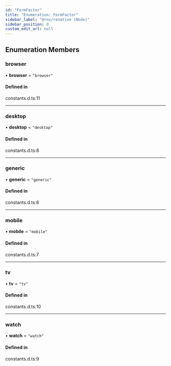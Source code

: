 ```yaml
---
id: "FormFactor"
title: "Enumeration: FormFactor"
sidebar_label: "@rnv/renative (Node)"
sidebar_position: 0
custom_edit_url: null
---
```


## Enumeration Members

### browser

• **browser** = ``"browser"``

#### Defined in

constants.d.ts:11

___

### desktop

• **desktop** = ``"desktop"``

#### Defined in

constants.d.ts:8

___

### generic

• **generic** = ``"generic"``

#### Defined in

constants.d.ts:6

___

### mobile

• **mobile** = ``"mobile"``

#### Defined in

constants.d.ts:7

___

### tv

• **tv** = ``"tv"``

#### Defined in

constants.d.ts:10

___

### watch

• **watch** = ``"watch"``

#### Defined in

constants.d.ts:9
